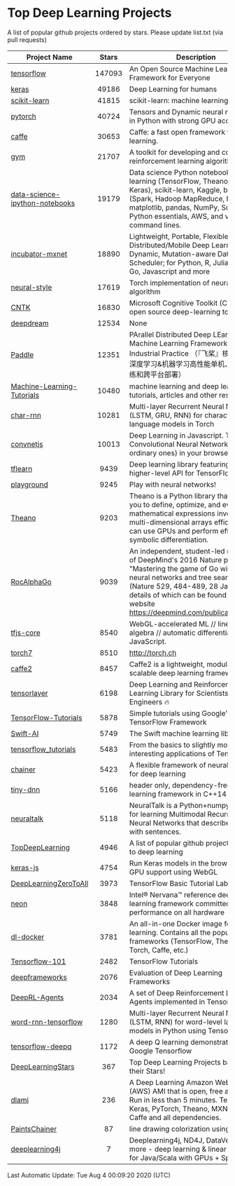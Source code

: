 # Top Deep Learning Projects
A list of popular github projects ordered by stars.
Please update list.txt (via pull requests)

|Project Name| Stars | Description |
| ---------- |:-----:| ----------- |
| [tensorflow](https://github.com/tensorflow/tensorflow) | 147093 | An Open Source Machine Learning Framework for Everyone |
| [keras](https://github.com/keras-team/keras) | 49186 | Deep Learning for humans |
| [scikit-learn](https://github.com/scikit-learn/scikit-learn) | 41815 | scikit-learn: machine learning in Python |
| [pytorch](https://github.com/pytorch/pytorch) | 40724 | Tensors and Dynamic neural networks in Python with strong GPU acceleration |
| [caffe](https://github.com/BVLC/caffe) | 30653 | Caffe: a fast open framework for deep learning. |
| [gym](https://github.com/openai/gym) | 21707 | A toolkit for developing and comparing reinforcement learning algorithms. |
| [data-science-ipython-notebooks](https://github.com/donnemartin/data-science-ipython-notebooks) | 19179 | Data science Python notebooks: Deep learning (TensorFlow, Theano, Caffe, Keras), scikit-learn, Kaggle, big data (Spark, Hadoop MapReduce, HDFS), matplotlib, pandas, NumPy, SciPy, Python essentials, AWS, and various command lines. |
| [incubator-mxnet](https://github.com/apache/incubator-mxnet) | 18890 | Lightweight, Portable, Flexible Distributed/Mobile Deep Learning with Dynamic, Mutation-aware Dataflow Dep Scheduler; for Python, R, Julia, Scala, Go, Javascript and more |
| [neural-style](https://github.com/jcjohnson/neural-style) | 17619 | Torch implementation of neural style algorithm |
| [CNTK](https://github.com/microsoft/CNTK) | 16830 | Microsoft Cognitive Toolkit (CNTK), an open source deep-learning toolkit |
| [deepdream](https://github.com/google/deepdream) | 12534 | None |
| [Paddle](https://github.com/PaddlePaddle/Paddle) | 12351 | PArallel Distributed Deep LEarning: Machine Learning Framework from Industrial Practice （『飞桨』核心框架，深度学习&机器学习高性能单机、分布式训练和跨平台部署） |
| [Machine-Learning-Tutorials](https://github.com/ujjwalkarn/Machine-Learning-Tutorials) | 10480 | machine learning and deep learning tutorials, articles and other resources  |
| [char-rnn](https://github.com/karpathy/char-rnn) | 10281 | Multi-layer Recurrent Neural Networks (LSTM, GRU, RNN) for character-level language models in Torch |
| [convnetjs](https://github.com/karpathy/convnetjs) | 10013 | Deep Learning in Javascript. Train Convolutional Neural Networks (or ordinary ones) in your browser. |
| [tflearn](https://github.com/tflearn/tflearn) | 9439 | Deep learning library featuring a higher-level API for TensorFlow. |
| [playground](https://github.com/tensorflow/playground) | 9245 | Play with neural networks! |
| [Theano](https://github.com/Theano/Theano) | 9203 | Theano is a Python library that allows you to define, optimize, and evaluate mathematical expressions involving multi-dimensional arrays efficiently. It can use GPUs and perform efficient symbolic differentiation. |
| [RocAlphaGo](https://github.com/Rochester-NRT/RocAlphaGo) | 9039 | An independent, student-led replication of DeepMind's 2016 Nature publication, "Mastering the game of Go with deep neural networks and tree search" (Nature 529, 484-489, 28 Jan 2016), details of which can be found on their website https://deepmind.com/publications.html. |
| [tfjs-core](https://github.com/tensorflow/tfjs-core) | 8540 | WebGL-accelerated ML // linear algebra // automatic differentiation for JavaScript. |
| [torch7](https://github.com/torch/torch7) | 8510 | http://torch.ch |
| [caffe2](https://github.com/facebookarchive/caffe2) | 8457 | Caffe2 is a lightweight, modular, and scalable deep learning framework. |
| [tensorlayer](https://github.com/tensorlayer/tensorlayer) | 6198 | Deep Learning and Reinforcement Learning Library for Scientists and Engineers 🔥 |
| [TensorFlow-Tutorials](https://github.com/nlintz/TensorFlow-Tutorials) | 5878 | Simple tutorials using Google's TensorFlow Framework |
| [Swift-AI](https://github.com/Swift-AI/Swift-AI) | 5749 | The Swift machine learning library. |
| [tensorflow_tutorials](https://github.com/pkmital/tensorflow_tutorials) | 5483 | From the basics to slightly more interesting applications of Tensorflow |
| [chainer](https://github.com/chainer/chainer) | 5423 | A flexible framework of neural networks for deep learning |
| [tiny-dnn](https://github.com/tiny-dnn/tiny-dnn) | 5166 | header only, dependency-free deep learning framework in C++14 |
| [neuraltalk](https://github.com/karpathy/neuraltalk) | 5118 | NeuralTalk is a Python+numpy project for learning Multimodal Recurrent Neural Networks that describe images with sentences. |
| [TopDeepLearning](https://github.com/aymericdamien/TopDeepLearning) | 4946 | A list of popular github projects related to deep learning |
| [keras-js](https://github.com/transcranial/keras-js) | 4754 | Run Keras models in the browser, with GPU support using WebGL |
| [DeepLearningZeroToAll](https://github.com/hunkim/DeepLearningZeroToAll) | 3973 | TensorFlow Basic Tutorial Labs |
| [neon](https://github.com/NervanaSystems/neon) | 3848 | Intel® Nervana™ reference deep learning framework committed to best performance on all hardware |
| [dl-docker](https://github.com/floydhub/dl-docker) | 3781 | An all-in-one Docker image for deep learning. Contains all the popular DL frameworks (TensorFlow, Theano, Torch, Caffe, etc.) |
| [Tensorflow-101](https://github.com/sjchoi86/Tensorflow-101) | 2482 | TensorFlow Tutorials |
| [deepframeworks](https://github.com/zer0n/deepframeworks) | 2076 | Evaluation of Deep Learning Frameworks |
| [DeepRL-Agents](https://github.com/awjuliani/DeepRL-Agents) | 2034 | A set of Deep Reinforcement Learning Agents implemented in Tensorflow. |
| [word-rnn-tensorflow](https://github.com/hunkim/word-rnn-tensorflow) | 1280 | Multi-layer Recurrent Neural Networks (LSTM, RNN) for word-level language models in Python using TensorFlow. |
| [tensorflow-deepq](https://github.com/siemanko/tensorflow-deepq) | 1172 | A deep Q learning demonstration using Google Tensorflow |
| [DeepLearningStars](https://github.com/hunkim/DeepLearningStars) | 367 | Top Deep Learning Projects based on their Stars! |
| [dlami](https://github.com/ritchieng/dlami) | 236 | A Deep Learning Amazon Web Service (AWS) AMI that is open, free and works. Run in less than 5 minutes. TensorFlow, Keras, PyTorch, Theano, MXNet, CNTK, Caffe and all dependencies. |
| [PaintsChainer](https://github.com/taizan/PaintsChainer) | 87 | line drawing colorization using chainer |
| [deeplearning4j](https://github.com/deeplearning4j/deeplearning4j) | 7 | Deeplearning4j, ND4J, DataVec and more - deep learning & linear algebra for Java/Scala with GPUs + Spark |

Last Automatic Update: Tue Aug  4 00:09:20 2020 (UTC)
